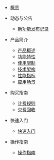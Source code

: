 
* [概览](/uwan/README.md)

* 动态与公告
  * [新功能发布记录](/uwan/releasenotes/newfunctions.md)
* 产品简介
  * [产品概述](/uwan/intro/description.md)
  * [功能特性](/uwan/intro/function.md)
  * [使用限制](/uwan/intro/limit.md)
  * [技术架构](/uwan/intro/architecture.md)
  * [性能指标](/uwan/intro/performance.md)
  * [应用场景](/uwan/intro/application.md)
* 购买指南
  * [计费规则](/uwan/buy/charge.md)
  * [欠费回收](/uwan/buy/recycle.md)
* 快速入门
  * [快速入门](/uwan/fast/quick_start.md)

* 操作指南
  * [操作指南](/uwan/guide/user_guide.md)

